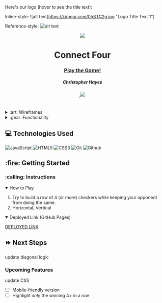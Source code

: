 Here's our logo (hover to see the title text):

Inline-style: 
![alt text]https://i.imgur.com/0hSTC2g.jpg "Logo Title Text 1")

Reference-style: 
![alt text][logo]

[logo]: https://i.imgur.com/9F9F6R7.png





 


<div align="center">
   <img src=".jpg"/>
   <h1> Connect Four</h1>
   <h3><a href="https://devoperations2.github.io/Connect-Four/">Play the Game!</a></h3>
   <h5>Christopher Hayes</h5>                             
   <a href="[github page]" target="_blank">
      <img src=""/>
   </a>
   <a href="https://www.linkedin.com/in/christopher-hayes-59057b164/"><img src="https://img.shields.io/badge/LinkedIn-informational?style=flat&logo=LinkedIn"></a>
   </a> 
   <a href="" target="_blank">
      <img src="">
   </a>
</div>

<h1></h1>
<p></p>

<details>
<summary> :art: Wireframes</summary>

| Description | Screenshot |
|------------ | ------------|
| <h3 align="center">Game Wireframes</h3> | <img src="https://i.imgur.com/FFaaCX5.png" width="700"/> |
| <h3 align="center">Game pseudocode</h3> | <img src="https://i.imgur.com/49Wzz0K.png" width="700"/> |
</details>

<details>
<summary> :gear: Functionality</summary>

| Description | Screenshot |
|------------ | ------------|
| <h3 align="center">Starting Gameboard</h3> | <img src="https://i.imgur.com/a0CejnY.png" width="700"/> |
| <h3 align="center">Reds Win</h3> | <img src="https://i.imgur.com/7Bzopsf.png" width="700"/> |
| <h3 align="center">Blacks Win</h3> | <img src="https://i.imgur.com/sPCFb2N.png" width="700"/> |





</details>

## :computer: Technologies Used

![JavaScript](https://img.shields.io/badge/-JavaScript-333?style=flat&logo=javascript) 
![HTML5](https://img.shields.io/badge/-HTML5-333?style=flat&logo=html5)
![CSS3](https://img.shields.io/badge/-CSS-333?style=flat&logo=css3)
![Git](https://img.shields.io/badge/-Git-333?style=flat&logo=git)
![Github](https://img.shields.io/badge/-GitHub-333?style=flat&logo=github)

<h2> :fire: Getting Started </h2>

<h3> :calling: Instructions </h3>
<details open>
<summary>How to Play</summary>
<ol>
<li>Try to build a row of 4 (or more) checkers while keeping your opponent from doing the same.</li>
<li>Horizontal, Vertical </li>
</ol>
</details>

<details open>   
<summary>Deployed Link (GitHub Pages)</summary>
<p><a href="https://devoperations2.github.io/Connect-Four/">DEPLOYED LINK</a></p>
</details>

## :fast_forward: Next Steps   
update diagonal logic 

### Upcoming Features

update CSS   
- [ ] Mobile-friendly version
- [ ] Highlight *only* the winning 4+ in a row